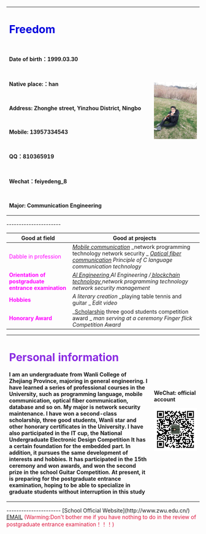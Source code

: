 <table border="0">
  <tr>
    <td width="75%">
      <h1><font color="#0000dd">Freedom</font><br /></h1>
      &nbsp; 
      <p><b>Date of birth：1999.03.30</b></p>
      &nbsp; 
      <p><b>Native place:：han</b></p>
      &nbsp; 
       <p><b>Address: Zhonghe street, Yinzhou District, Ningbo

</b></p>
      &nbsp; 
       <p><b>Mobile: 13957334543

</b></p>
      &nbsp; 
      <p><b>QQ：810365919</b></p>
      &nbsp; 
      <p><b>Wechat：feiyedeng_8</b></p>
      &nbsp; 
      <p><b>Major: Communication Engineering</b></p>
    </td>
    <td width="25%">
      <img src="/FYD.jpg" width="110%">      
    </td>
  </tr>
</table>
----------------------

| **Good at field**  | **Good at projects**
| ------------- |------------------ 
|  <font color="#FF00FF">Dabble in profession</font><br />|_[Mobile communication](https://baike.baidu.com/item/%E7%A7%BB%E5%8A%A8%E9%80%9A%E4%BF%A1/373026?fr=aladdin)_  _network programming technology network security _   _[Optical fiber communication](https://baike.baidu.com/item/%E5%85%89%E7%BA%A4%E9%80%9A%E4%BF%A1/80999)_   _Principle of C language_   _communication technology_         
| <font color="#FF00FF">**Orientation of postgraduate entrance examination**</font><br />| _[AI Engineering ](https://baike.baidu.com/item/%E4%BA%BA%E5%B7%A5%E6%99%BA%E8%83%BD/9180?fr=aladdin)_  _AI Engineering /[ blockchain technology ](https://baike.baidu.com/item/%E5%8C%BA%E5%9D%97%E9%93%BE%E6%8A%80%E6%9C%AF)_  _network programming technology network security management_   
| <font color="#FF00FF">**Hobbies**</font><br />   | _A literary creation_ _playing table tennis and guitar _ _Edit video_
| <font color="#FF00FF">**Honorary Award**</font><br />    | _[Scholarship](https://baike.baidu.com/item/%E5%A5%96%E5%AD%A6%E9%87%91) three good students competition award _ _man serving at a ceremony_   _Finger flick Competition Award_  


<table border="0">
  <tr>
    <td width="75%">
      <h1><font color="#8A2BE2">Personal information</font><br /></h1>
      <p><b>I am an undergraduate from Wanli College of Zhejiang Province, majoring in general engineering. I have learned a series of professional courses in the University, such as programming language, mobile communication, optical fiber communication, database and so on. My major is network security maintenance. I have won a second-class scholarship, three good students, Wanli star and other honorary certificates in the University. I have also participated in the IT cup, the National Undergraduate Electronic Design Competition It has a certain foundation for the embedded part. In addition, it pursues the same development of interests and hobbies. It has participated in the 15th ceremony and won awards, and won the second prize in the school Guitar Competition. At present, it is preparing for the postgraduate entrance examination, hoping to be able to specialize in graduate students without interruption in this study</b></p>
    </td>
    <td width="25%">
        <p><b>WeChat: official account</b></p>
      <img src="/gzh.jpg" width="110%">      
    </td>
  </tr>
</table>
----------------------
[School Official Website](http://www.zwu.edu.cn/)                    
<a href="mailto:810365919@qq.com">EMAIL</a>               <font color="#DC143C">(Warming:Don't bother me if you have nothing to do in the review of postgraduate entrance examination！！！)</font><br />



